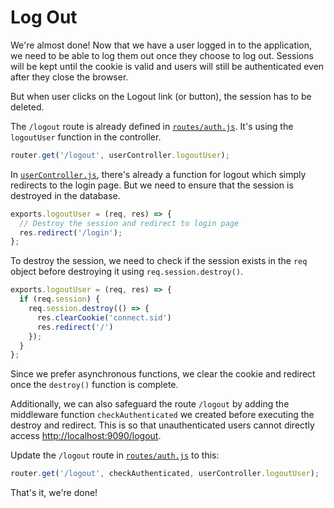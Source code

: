 # Log Out

We're almost done! Now that we have a user logged in to the application, we need to be able to log them out once they choose to log out. Sessions will be kept until the cookie is valid and users will still be authenticated even after they close the browser.

But when user clicks on the Logout link (or button), the session has to be deleted.

The `/logout` route is already defined in [`routes/auth.js`](../routes/auth.js). It's using the `logoutUser` function in the controller.
```JavaScript
router.get('/logout', userController.logoutUser);
```

In [`userController.js`](../controllers/userController.js), there's already a function for logout which simply redirects to the login page. But we need to ensure that the session is destroyed in the database.
```JavaScript
exports.logoutUser = (req, res) => {
  // Destroy the session and redirect to login page
  res.redirect('/login');
};
```

To destroy the session, we need to check if the session exists  in the `req` object before destroying it using `req.session.destroy()`.
```JavaScript
exports.logoutUser = (req, res) => {
  if (req.session) {
    req.session.destroy(() => {
      res.clearCookie('connect.sid')
      res.redirect('/')
    });
  }
};
```
Since we prefer asynchronous functions, we clear the cookie and redirect once the `destroy()` function is complete.

Additionally, we can also safeguard the route `/logout` by adding the middleware function `checkAuthenticated` we created before executing the destroy and redirect. This is so that unauthenticated users cannot directly access [http://localhost:9090/logout](http://localhost:9090/logout).

Update the `/logout` route in [`routes/auth.js`](../routes/auth.js) to this:
```JavaScript
router.get('/logout', checkAuthenticated, userController.logoutUser);
```

That's it, we're done!
